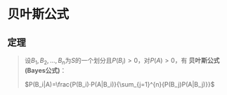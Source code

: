 # 贝叶斯公式

## 定理

> 设$B_1,B_2,...,B_n$为$S$的一个划分且$P(B_i)>0$，对$P(A)>0$，有 **贝叶斯公式(Bayes公式)**：
>
> $P(B_i|A)=\frac{P(B_i)·P(A|B_i)}{\sum_{j=1}^{n}{P(B_j)P(A|B_j)}}$